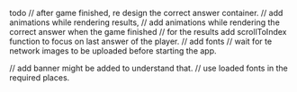 todo
// after game finished, re design the correct answer container. 
// add animations while rendering results,
// add animations while rendering the correct answer when 
the game finished
// for the results add scrollToIndex function to focus on last answer of the player. 
// add fonts
// wait for te network images to be uploaded before starting the app.  

// add banner might be added to understand that. 
// use loaded fonts in the required places.